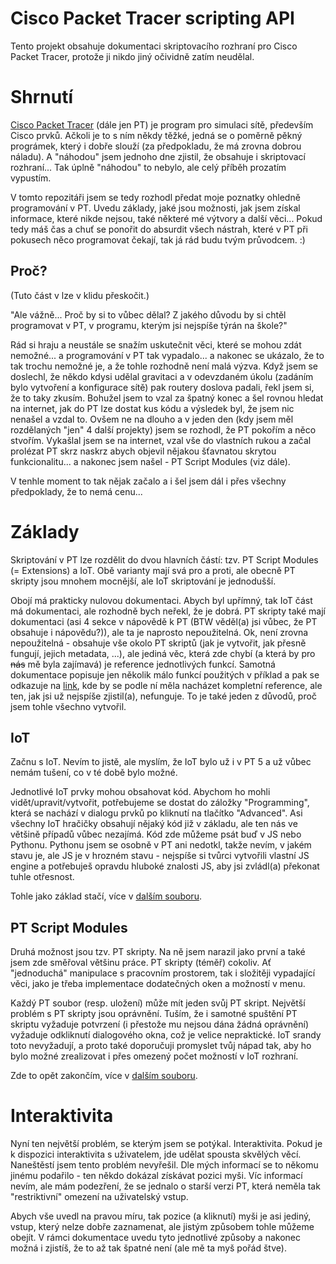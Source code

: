 # Cisco Packet Tracer scripting API
Tento projekt obsahuje dokumentaci skriptovacího rozhraní pro Cisco Packet Tracer, protože ji nikdo jiný očividně zatím neudělal.

# Shrnutí
[Cisco Packet Tracer](https://www.netacad.com/courses/packet-tracer) (dále jen PT) je program pro simulaci sítě, především Cisco prvků. Ačkoli je to s ním někdy těžké, jedná se o poměrně pěkný prográmek, který i dobře slouží (za předpokladu, že má zrovna dobrou náladu). A "náhodou" jsem jednoho dne zjistil, že obsahuje i skriptovací rozhraní... Tak úplně "náhodou" to nebylo, ale celý příběh prozatím vypustím.

V tomto repozitáři jsem se tedy rozhodl předat moje poznatky ohledně programování v PT. Uvedu základy, jaké jsou možnosti, jak jsem získal informace, které nikde nejsou, také některé mé výtvory a další věci... Pokud tedy máš čas a chuť se ponořit do absurdit všech nástrah, které v PT při pokusech něco programovat čekají, tak já rád budu tvým průvodcem. :)

## Proč?
(Tuto část v lze v klidu přeskočit.)

"Ale vážně... Proč by si to vůbec dělal? Z jakého důvodu by si chtěl programovat v PT, v programu, kterým jsi nejspíše týrán na škole?"

Rád si hraju a neustále se snažím uskutečnit věci, které se mohou zdát nemožné... a programování v PT tak vypadalo... a nakonec se ukázalo, že to tak trochu nemožné je, a že tohle rozhodně není malá výzva. Když jsem se doslechl, že někdo kdysi udělal gravitaci a v odevzdaném úkolu (zadáním bylo vytvoření a konfigurace sítě) pak routery doslova padali, řekl jsem si, že to taky zkusím. Bohužel jsem to vzal za špatný konec a šel rovnou hledat na internet, jak do PT lze dostat kus kódu a výsledek byl, že jsem nic nenašel a vzdal to. Ovšem ne na dlouho a v jeden den (kdy jsem měl rozdělaných "jen" 4 další projekty) jsem se rozhodl, že PT pokořím a něco stvořím. Vykašlal jsem se na internet, vzal vše do vlastních rukou a začal prolézat PT skrz naskrz abych objevil nějakou šťavnatou skrytou funkcionalitu... a nakonec jsem našel - PT Script Modules (viz dále).

V tenhle moment to tak nějak začalo a i šel jsem dál i přes všechny předpoklady, že to nemá cenu...

# Základy
Skriptování v PT lze rozdělit do dvou hlavních částí: tzv. PT Script Modules (= Extensions) a IoT. Obě varianty mají svá pro a proti, ale obecně PT skripty jsou mnohem mocnější, ale IoT skriptování je jednodušší.

Obojí má prakticky nulovou dokumentaci. Abych byl upřímný, tak IoT část má dokumentaci, ale rozhodně bych neřekl, že je dobrá. PT skripty také mají dokumentaci (asi 4 sekce v nápovědě k PT (BTW věděl(a) jsi vůbec, že PT obsahuje i nápovědu?)), ale ta je naprosto nepoužitelná. Ok, není zrovna nepoužitelná - obsahuje vše okolo PT skriptů (jak je vytvořit, jak přesně fungují, jejich metadata, ...), ale jediná věc, která zde chybí (a která by pro ~~nás~~ mě byla zajímavá) je reference jednotlivých funkcí. Samotná dokumentace popisuje jen několik málo funkcí použitých v příklad a pak se odkazuje na [link](http://community.netacad.net/web/packet-tracer/files/-/document_library/view/226649), kde by se podle ní měla nacházet kompletní reference, ale ten, jak jsi už nejspíše zjistil(a), nefunguje. To je také jeden z důvodů, proč jsem tohle všechno vytvořil.

## IoT
Začnu s IoT. Nevím to jistě, ale myslím, že IoT bylo už i v PT 5 a už vůbec nemám tušení, co v té době bylo možné.

Jednotlivé IoT prvky mohou obsahovat kód. Abychom ho mohli vidět/upravit/vytvořit, potřebujeme se dostat do záložky "Programming", která se nachází v dialogu prvků po kliknutí na tlačítko "Advanced". Asi všechny IoT hračičky obsahují nějaký kód již v základu, ale ten nás ve většině případů vůbec nezajímá. Kód zde můžeme psát buď v JS nebo Pythonu. Pythonu jsem se osobně v PT ani nedotkl, takže nevím, v jakém stavu je, ale JS je v hrozném stavu - nejspíše si tvůrci vytvořili vlastní JS engine a potřebuješ opravdu hluboké znalosti JS, aby jsi zvládl(a) překonat tuhle otřesnost.

Tohle jako základ stačí, více v [dalším souboru](IoT/README.md).

## PT Script Modules
Druhá možnost jsou tzv. PT skripty. Na ně jsem narazil jako první a také jsem zde směřoval většinu práce. PT skripty (téměř) cokoliv. Ať "jednoduchá" manipulace s pracovním prostorem, tak i složitěji vypadající věci, jako je třeba implementace dodatečných oken a možností v menu.

Každý PT soubor (resp. uložení) může mít jeden svůj PT skript. Největší problém s PT skripty jsou oprávnění. Tuším, že i samotné spuštění PT skriptu vyžaduje potvrzení (i přestože mu nejsou dána žádná oprávnění) vyžaduje odkliknutí dialogového okna, což je velice nepraktické. IoT srandy toto nevyžadují, a proto také doporučuji promyslet tvůj nápad tak, aby ho bylo možné zrealizovat i přes omezený počet možností v IoT rozhraní.

Zde to opět zakončím, více v [dalším souboru](Modules/README.md).

# Interaktivita
Nyní ten největší problém, se kterým jsem se potýkal. Interaktivita. Pokud je k dispozici interaktivita s uživatelem, jde udělat spousta skvělých věcí. Naneštěstí jsem tento problém nevyřešil. Dle mých informací se to někomu jinému podařilo - ten někdo dokázal získávat pozici myši. Víc informací nevím, ale mám podezření, že se jednalo o starší verzi PT, která neměla tak "restriktivní" omezení na uživatelský vstup.

Abych vše uvedl na pravou míru, tak pozice (a kliknutí) myši je asi jediný, vstup, který nelze dobře zaznamenat, ale jistým způsobem tohle můžeme obejít. V rámci dokumentace uvedu tyto jednotlivé způsoby a nakonec možná i zjistíš, že to až tak špatné není (ale mě ta myš pořád štve).
